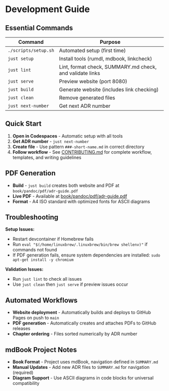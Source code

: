 # Development Guide

## Essential Commands

| Command | Purpose |
|---------|---------|
| `./scripts/setup.sh` | Automated setup (first time) |  
| `just setup` | Install tools (rumdl, mdbook, linkcheck) |
| `just lint` | Lint, format check, SUMMARY.md check, and validate links |
| `just serve` | Preview website (port 8080) |
| `just build` | Generate website (includes link checking) |
| `just clean` | Remove generated files |
| `just next-number` | Get next ADR number |

## Quick Start

1. **Open in Codespaces** - Automatic setup with all tools
2. **Get ADR number** - `just next-number`
3. **Create file** - Use pattern `###-short-name.md` in correct directory
4. **Follow workflow** - See [CONTRIBUTING.md](CONTRIBUTING.md) for complete workflow, templates, and writing guidelines

## PDF Generation

- **Build** - `just build` creates both website and PDF at `book/pandoc/pdf/adr-guide.pdf`
- **Live PDF** - Available at [book/pandoc/pdf/adr-guide.pdf](book/pandoc/pdf/adr-guide.pdf)
- **Format** - A4 ISO standard with optimized fonts for ASCII diagrams

## Troubleshooting

**Setup Issues:**

- Restart devcontainer if Homebrew fails
- Run `eval "$(/home/linuxbrew/.linuxbrew/bin/brew shellenv)"` if commands not found
- If PDF generation fails, ensure system dependencies are installed: `sudo apt-get install -y chromium`

**Validation Issues:**

- Run `just lint` to check all issues
- Use `just clean` then `just serve` if preview issues occur

## Automated Workflows

- **Website deployment** - Automatically builds and deploys to GitHub Pages on push to `main`
- **PDF generation** - Automatically creates and attaches PDFs to GitHub releases  
- **Chapter ordering** - Files sorted numerically by ADR number

## mdBook Project Notes

- **Book Format** - Project uses mdBook, navigation defined in `SUMMARY.md`
- **Manual Updates** - Add new ADR files to `SUMMARY.md` for navigation (required)
- **Diagram Support** - Use ASCII diagrams in code blocks for universal compatibility
